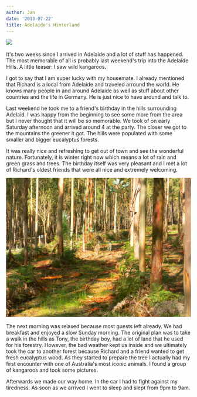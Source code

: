 ```yaml
---
author: Jan
date: '2013-07-22'
title: Adelaide's Hinterland
---
```


![](images/hills.jpg)

It's two weeks since I arrived in Adelaide and a lot of stuff has happened. The
most memorable of all is probably last weekend's trip into the Adelaide Hills.
A little teaser: I saw wild kangaroos.

I got to say that I am super lucky with my housemate. I already mentioned that
Richard is a local from Adelaide and traveled arround the world. He knows many
people in and around Adelaide as well as stuff about other countries and the
life in Germany. He is just nice to have around and talk to.

Last weekend he took me to a friend's birthday in the hills surrounding
Adelaid. I was happy from the beginning to see some more from the area but I
never thought that it will be so memorable. We took of on early Saturday
afternoon and arrived around 4 at the party. The closer we got to the mountains
the greener it got. The hills were populated with some smaller and bigger
eucalyptus forests.

It was really nice and refreshing to get out of town and see the wonderful
nature. Fortunately, it is winter right now which means a lot of rain and green
grass and trees. The birthday itself was very pleasant and I met a lot of
Richard's oldest friends that were all nice and extremely welcoming.

![](images/kangaroos.jpg)

The next morning was relaxed because most guests left already. We had breakfast
and enjoyed a slow Sunday morning. The original plan was to take a walk in the
hills as Tony, the birthday boy, had a lot of land that he used for his
forestry. However, the bad weather kept us inside and we ultimately took the
car to another forest because Richard and a friend wanted to get fresh
eucalyptus wood. As they started to prepare the tree I actually had my first
encounter with one of Australia's most iconic animals. I found a group of
kangaroos and took some pictures.

Afterwards we made our way home. In the car I had to fight against my 
tiredness. As soon as we arrived I went to sleep and slept from 9pm to 9am.
